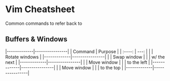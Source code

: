 # Vim Cheatsheet
Common commands to refer back to

## Buffers & Windows
|-------------|----------------|
|  Command    |        Purpose |
|   :----:    |           ---: |
|  <C-W><r>   | Rotate windows |
|-------------|----------------|
|  <C-W><x>   |    Swap window |
|             |    w/ the next |
|-------------|----------------|
| <C-W><Sh-H> |    Move window |
|             |    to the left |
|-------------|----------------|
| <C-W><Sh-K> |    Move window |
|             |    to the top  |
|-------------|----------------|


